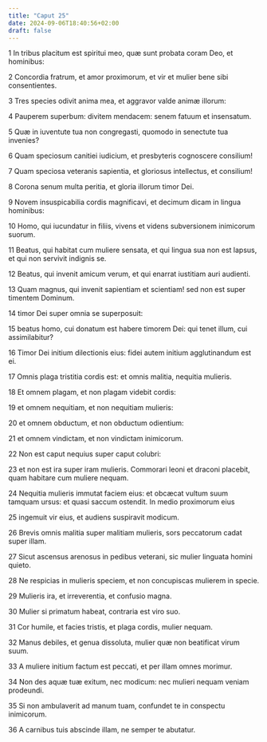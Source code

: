 ```yaml
---
title: "Caput 25"
date: 2024-09-06T18:40:56+02:00
draft: false
---
```




1 In tribus placitum est spiritui meo, quæ sunt probata coram Deo, et hominibus:

2 Concordia fratrum, et amor proximorum, et vir et mulier bene sibi consentientes.

3 Tres species odivit anima mea, et aggravor valde animæ illorum:

4 Pauperem superbum: divitem mendacem: senem fatuum et insensatum.

5 Quæ in iuventute tua non congregasti, quomodo in senectute tua invenies?

6 Quam speciosum canitiei iudicium, et presbyteris cognoscere consilium!

7 Quam speciosa veteranis sapientia, et gloriosus intellectus, et consilium!

8 Corona senum multa peritia, et gloria illorum timor Dei.

9 Novem insuspicabilia cordis magnificavi, et decimum dicam in lingua hominibus:

10 Homo, qui iucundatur in filiis, vivens et videns subversionem inimicorum suorum.

11 Beatus, qui habitat cum muliere sensata, et qui lingua sua non est lapsus, et qui non servivit indignis se.

12 Beatus, qui invenit amicum verum, et qui enarrat iustitiam auri audienti.

13 Quam magnus, qui invenit sapientiam et scientiam! sed non est super timentem Dominum.

14 timor Dei super omnia se superposuit:

15 beatus homo, cui donatum est habere timorem Dei: qui tenet illum, cui assimilabitur?

16 Timor Dei initium dilectionis eius: fidei autem initium agglutinandum est ei.

17 Omnis plaga tristitia cordis est: et omnis malitia, nequitia mulieris.

18 Et omnem plagam, et non plagam videbit cordis:

19 et omnem nequitiam, et non nequitiam mulieris:

20 et omnem obductum, et non obductum odientium:

21 et omnem vindictam, et non vindictam inimicorum.

22 Non est caput nequius super caput colubri:

23 et non est ira super iram mulieris. Commorari leoni et draconi placebit, quam habitare cum muliere nequam.

24 Nequitia mulieris immutat faciem eius: et obcæcat vultum suum tamquam ursus: et quasi saccum ostendit. In medio proximorum eius

25 ingemuit vir eius, et audiens suspiravit modicum.

26 Brevis omnis malitia super malitiam mulieris, sors peccatorum cadat super illam.

27 Sicut ascensus arenosus in pedibus veterani, sic mulier linguata homini quieto.

28 Ne respicias in mulieris speciem, et non concupiscas mulierem in specie.

29 Mulieris ira, et irreverentia, et confusio magna.

30 Mulier si primatum habeat, contraria est viro suo.

31 Cor humile, et facies tristis, et plaga cordis, mulier nequam.

32 Manus debiles, et genua dissoluta, mulier quæ non beatificat virum suum.

33 A muliere initium factum est peccati, et per illam omnes morimur.

34 Non des aquæ tuæ exitum, nec modicum: nec mulieri nequam veniam prodeundi.

35 Si non ambulaverit ad manum tuam, confundet te in conspectu inimicorum.

36 A carnibus tuis abscinde illam, ne semper te abutatur.

